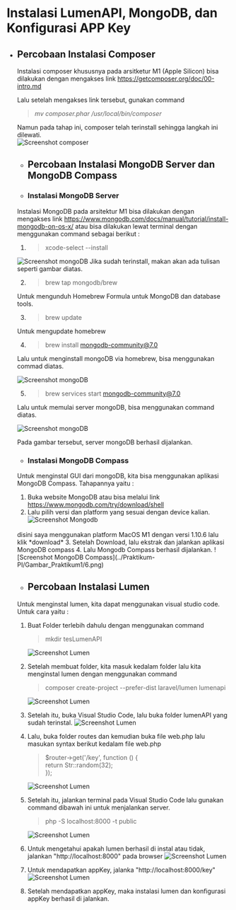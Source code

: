 # Instalasi LumenAPI, MongoDB, dan Konfigurasi APP Key

* ## Percobaan Instalasi Composer
    Instalasi composer khususnya pada arsitketur M1 (Apple Silicon) bisa dilakukan dengan mengakses link https://getcomposer.org/doc/00-intro.md 

    Lalu setelah mengakses link tersebut, gunakan command 
    > *mv composer.phar /usr/local/bin/composer* 

    Namun pada tahap ini, composer telah terinstall sehingga langkah ini dilewati. <br>
    ![Screenshot composer](../Praktikum-PI/Gambar_Praktikum1/1.png) 

    * ## Percobaan Instalasi MongoDB Server dan MongoDB Compass
    * ### Instalasi MongoDB Server
    Instalasi MongoDB pada arsitektur M1 bisa dilakukan dengan mengakses link https://www.mongodb.com/docs/manual/tutorial/install-mongodb-on-os-x/  atau bisa dilakukan lewat terminal dengan menggunakan command sebagai berikut : 
    1. >xcode-select --install

    ![Screenshot mongoDB](../Praktikum-PI/Gambar_Praktikum1/2.png)
    Jika sudah terinstall, makan akan ada tulisan seperti gambar diatas. 

    2. >brew tap mongodb/brew
    
    Untuk mengunduh Homebrew Formula untuk MongoDB dan database tools. 

    3. >brew update

    Untuk mengupdate homebrew

    4. >brew install mongodb-community@7.0

    Lalu untuk menginstall mongoDB via homebrew, bisa menggunakan commad diatas.

    ![Screenshot mongoDB](../Praktikum-PI/Gambar_Praktikum1/3.png)

    5. >brew services start mongodb-community@7.0

    Lalu untuk memulai server mongoDB, bisa menggunakan command diatas.

    ![Screenshot mongoDB](../Praktikum-PI/Gambar_Praktikum1/4.png)

    Pada gambar tersebut, server mongoDB berhasil dijalankan.

    * ### Instalasi MongoDB Compass
    Untuk menginstal GUI dari mongoDB, kita bisa menggunakan aplikasi MongoDB Compass. Tahapannya yaitu : <br>
    1. Buka website MongoDB atau bisa melalui link https://www.mongodb.com/try/download/shell <br>
    2. Lalu pilih versi dan platform yang sesuai dengan device kalian.
    ![Screenshot Mongodb](../Praktikum-PI/Gambar_Praktikum1/5.png)
    <br>
    disini saya menggunakan platform MacOS M1 dengan versi 1.10.6 lalu klik *download*
    3. Setelah Download, lalu ekstrak dan jalankan aplikasi MongoDB compass
    4. Lalu Mongodb Compass berhasil dijalankan.
    ![Screenshot MongoDB Compass](../Praktikum-PI/Gambar_Praktikum1/6.png)

    * ## Percobaan Instalasi Lumen
    Untuk menginstal lumen, kita dapat menggunakan visual studio code. Untuk cara yaitu : <br>
    1. Buat Folder terlebih dahulu dengan menggunakan command
        >mkdir tesLumenAPI

        ![Screenshot Lumen](../Praktikum-PI/Gambar_Praktikum1/8.png)

    2. Setelah membuat folder, kita masuk kedalam folder lalu kita menginstal lumen dengan menggunakan command 
        >composer create-project --prefer-dist laravel/lumen lumenapi

        ![Screenshot Lumen](../Praktikum-PI/Gambar_Praktikum1/7.png)

    3.  Setelah itu, buka Visual Studio Code, lalu buka folder lumenAPI yang sudah terinstal.
        ![Screenshot Lumen](../Praktikum-PI/Gambar_Praktikum1/9.png)

    4. Lalu, buka folder routes dan kemudian buka file web.php lalu masukan syntax berikut kedalam file web.php
        >$router->get('/key', function () { <br>
    return Str::random(32); <br>
});

        ![Screenshot Lumen](../Praktikum-PI/Gambar_Praktikum1/10.png)


    5. Setelah itu, jalankan terminal pada Visual Studio Code lalu gunakan command dibawah ini untuk menjalankan server.
        >php -S localhost:8000 -t public


        ![Screenshot Lumen](../Praktikum-PI/Gambar_Praktikum1/11.png)


    6. Untuk mengetahui apakah lumen berhasil di instal atau tidak, jalankan "http://localhost:8000" pada browser
        ![Screenshot Lumen](../Praktikum-PI/Gambar_Praktikum1/12.png)

    7. Untuk mendapatkan appKey, jalanka "http://localhost:8000/key"
        ![Screenshot Lumen](../Praktikum-PI/Gambar_Praktikum1/13.png)

    8. Setelah mendapatkan appKey, maka instalasi lumen dan konfigurasi appKey berhasil di jalankan.






